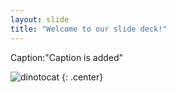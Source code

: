 ```yaml
---
layout: slide
title: "Welcome to our slide deck!"
---
```


Caption:"Caption is added"

![dinotocat](https://octodex.github.com/images/dinotocat.png)
{: .center}

